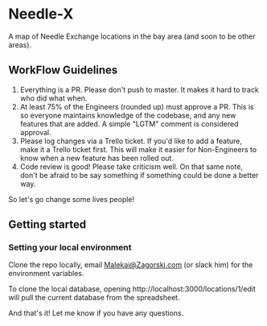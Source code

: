 # Needle-X

A map of Needle Exchange locations in the bay area (and soon to be other areas).

## WorkFlow Guidelines

1. Everything is a PR.  Please don't push to master.  It makes it hard to track who did what when.
2. At least 75% of the Engineers (rounded up) must approve a PR.  This is so everyone maintains knowledge of the codebase, and any new features that are added.  A simple "LGTM" comment is considered approval.
3. Please log changes via a Trello ticket.  If you'd like to add a feature, make it a Trello ticket first.  This will make it easier for Non-Engineers to know when a new feature has been rolled out.
4. Code review is good!  Please take criticism well.  On that same note, don't be afraid to be say something if something could be done a better way.

So let's go change some lives people!

## Getting started

### Setting your local environment

Clone the repo locally, email Malekai@Zagorski.com (or slack him) for the environment variables.

To clone the local database, opening http://localhost:3000/locations/1/edit will pull the current database from the spreadsheet.

And that's it!  Let me know if you have any questions.
